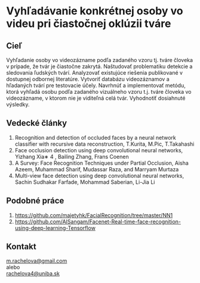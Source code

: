 # Vyhľadávanie konkrétnej osoby vo videu pri čiastočnej oklúzii tváre

## Cieľ
Vyhľadanie osoby vo videozázname podľa zadaného vzoru tj. tváre človeka v prípade, že tvár je čiastočne zakrytá. Naštudovať problematiku detekcie a sledovania ľudských tvárí. Analyzovať existujúce riešenia publikované v dostupnej odbornej literatúre. Vytvoriť databázu videozáznamov a hľadaných tvárí pre testovacie účely. Navrhnúť a implementovať metódu, ktorá vyhľadá osobu podľa zadaného vizuálneho vzoru t.j. tváre človeka vo videozázname, v ktorom nie je viditeľná celá tvár. Vyhodnotiť dosiahnuté výsledky.

## Vedecké články

1. Recognition and detection of occluded faces by a neural network classifier with recursive data reconstruction, T.Kurita, M.Pic, T.Takahashi
2. Face occlusion detection using deep convolutional neural networks, Yizhang Xia∗ 4 , Bailing Zhang, Frans Coenen
3. A Survey: Face Recognition Techniques under Partial Occlusion, Aisha Azeem, Muhammad Sharif, Mudassar Raza, and Marryam Murtaza
4. Multi-view face detection using deep convolutional neural networks, Sachin Sudhakar Farfade, Mohammad Saberian, Li-Jia Li

## Podobné práce

1. <a href="https://github.com/majetyhk/FacialRecognition/tree/master/NN1">https://github.com/majetyhk/FacialRecognition/tree/master/NN1</a>
2. <a href="https://github.com/AISangam/Facenet-Real-time-face-recognition-using-deep-learning-Tensorflow">https://github.com/AISangam/Facenet-Real-time-face-recognition-using-deep-learning-Tensorflow</a>

## Kontakt

m.rachelova@gmail.com
<br>
alebo
<br>
rachelova4@uniba.sk
